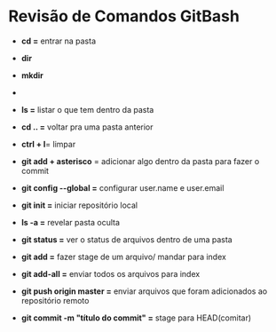 # Revisão de Comandos GitBash

- **cd =** entrar na pasta

- **dir**

- **mkdir** 

- 

- **ls =** listar o que tem dentro da pasta

- **cd .. =** voltar pra uma pasta anterior

- **ctrl + l**= limpar

- **git add + asterisco** = adicionar algo dentro da pasta para fazer o commit

- **git  config --global =** configurar user.name e user.email

- **git init =** iniciar repositório local

- **ls -a =** revelar pasta oculta

- **git status =** ver o status de arquivos dentro de uma pasta

- **git add <nome do arquivo> =** fazer stage de um arquivo/ mandar para index

- **git add-all =** enviar todos os arquivos para index

- **git push origin master =** enviar arquivos que foram adicionados ao repositório remoto

- **git commit -m "título do commit" =** stage para HEAD(comitar)
